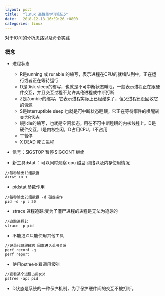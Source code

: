 ```yaml
---
layout: post
title:  "linux 高性能学习笔记5"
date:   2018-12-18 16:39:26 +0800
categories: linux
---
```


对于IO问的分析思路以及命令实践

### 概念
* 进程状态
    * R是running 或 runable 的缩写，表示进程在CPU的就绪队列中，正在运行或者正在等待运行
    * D是Disk sleep的缩写，也就是不可中断状态睡眠，一般表示进程正在跟硬件交互，并且交互过程不允许其他进程或中断打断
    * Z是Zombie的缩写，它表示进程实际上已经结束了，但父进程还没回收它的资源
    * S是interruptible sleep 也就是可中断状态睡眠，它正在等待事件的唤醒转变为R状态
    * l是Idle的缩写，也就是空闲状态，用在不可中断睡眠的内核线程上。D是硬件交互，I是内核空闲，D占用CPU，I不占用
    * 丅暂停
    * X DEAD 死亡进程
* 信号：SIGSTOP 暂停 SIGCONT 继续

* 新工具dstat ：可以同时观察 cpu  磁盘  网络以及内存使用情况

```
//每秒输出10组数据
dstat 10 1 
```
    
* pidstat 参数作用

```
//每秒输出20组数据 -d 磁盘操作
pid -d -p 1 20
```

* strace 进程追踪:变为了僵尸进程的进程是无法为追踪的

```
//追踪进程id
strace -p pid
```

* 不能追踪只能使用其他工具

```
//记录代码段日志 回车进入调用关系
perf record -g
perf report
```

* 使用pstree查看调用级别

```
//查看某个进程占用pid
pstree -aps pid
```

*  D状态是系统的一种保护机制，为了保护硬件间的交互不被打断。